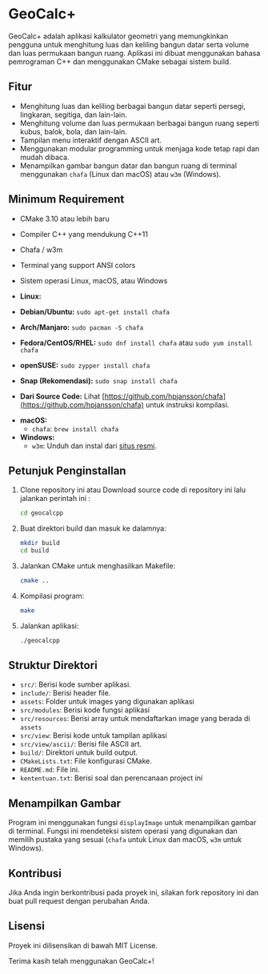 # GeoCalc+
GeoCalc+ adalah aplikasi kalkulator geometri yang memungkinkan pengguna untuk menghitung luas dan keliling bangun datar serta volume dan luas permukaan bangun ruang. Aplikasi ini dibuat menggunakan bahasa pemrograman C++ dan menggunakan CMake sebagai sistem build.

## Fitur
- Menghitung luas dan keliling berbagai bangun datar seperti persegi, lingkaran, segitiga, dan lain-lain.
- Menghitung volume dan luas permukaan berbagai bangun ruang seperti kubus, balok, bola, dan lain-lain.
- Tampilan menu interaktif dengan ASCII art.
- Menggunakan modular programming untuk menjaga kode tetap rapi dan mudah dibaca.
- Menampilkan gambar bangun datar dan bangun ruang di terminal menggunakan `chafa` (Linux dan macOS) atau `w3m` (Windows).

## Minimum Requirement
- CMake 3.10 atau lebih baru
- Compiler C++ yang mendukung C++11
- Chafa / w3m
- Terminal yang support ANSI colors
- Sistem operasi Linux, macOS, atau Windows

- **Linux:**
*   **Debian/Ubuntu:** `sudo apt-get install chafa`

*   **Arch/Manjaro:** `sudo pacman -S chafa`
*   **Fedora/CentOS/RHEL:** `sudo dnf install chafa` atau `sudo yum install chafa`
*   **openSUSE:** `sudo zypper install chafa`
*   **Snap (Rekomendasi):** `sudo snap install chafa`
*   **Dari Source Code:** Lihat [https://github.com/hpjansson/chafa](https://github.com/hpjansson/chafa) untuk instruksi kompilasi.
- **macOS:**
  - `chafa`: `brew install chafa`
- **Windows:**
  - `w3m`: Unduh dan instal dari [situs resmi](http://w3m.sourceforge.net/).


## Petunjuk Penginstallan

1. Clone repository ini atau Download source code di repository ini
   lalu jalankan perintah ini :

    ```sh
    cd geocalcpp
    ```

2. Buat direktori build dan masuk ke dalamnya:
    ```sh
    mkdir build
    cd build
    ```

3. Jalankan CMake untuk menghasilkan Makefile:
    ```sh
    cmake ..
    ```

4. Kompilasi program:
    ```sh
    make
    ```

5. Jalankan aplikasi:
    ```sh
    ./geocalcpp
    ```

## Struktur Direktori
- `src/`: Berisi kode sumber aplikasi.
- `include/`: Berisi header file.
- `assets`: Folder untuk images yang digunakan aplikasi
- `src/modules`: Berisi kode fungsi aplikasi
- `src/resources`: Berisi array untuk mendaftarkan image yang berada di `assets`
- `src/view`: Berisi kode untuk tampilan aplikasi
- `src/view/ascii/`: Berisi file ASCII art.
- `build/`: Direktori untuk build output.
- `CMakeLists.txt`: File konfigurasi CMake.
- `README.md`: File ini.
- `kententuan.txt`: Berisi soal dan perencanaan project ini

## Menampilkan Gambar

Program ini menggunakan fungsi `displayImage` untuk menampilkan gambar di terminal. Fungsi ini mendeteksi sistem operasi yang digunakan dan memilih pustaka yang sesuai (`chafa` untuk Linux dan macOS, `w3m` untuk Windows).


## Kontribusi
Jika Anda ingin berkontribusi pada proyek ini, silakan fork repository ini dan buat pull request dengan perubahan Anda. 

## Lisensi
Proyek ini dilisensikan di bawah MIT License.

Terima kasih telah menggunakan GeoCalc+!